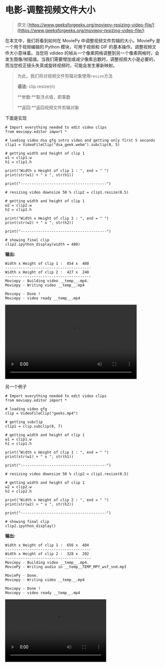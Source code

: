 # 电影-调整视频文件大小

> 原文:[https://www.geeksforgeeks.org/moviepy-resizing-video-file/](https://www.geeksforgeeks.org/moviepy-resizing-video-file/)

在本文中，我们将看到如何在 MoviePy 中调整视频文件剪辑的大小。MoviePy 是一个用于视频编辑的 Python 模块，可用于视频和 GIF 的基本操作。调整视频文件大小意味着。当您将 vdideo 的帧从一个像素网格调整到另一个像素网格时，会发生图像/帧插值。当我们需要增加或减少像素总数时，调整视频大小是必要的，而当您校正镜头失真或旋转视频时，可能会发生重新映射。

> 为此，我们将对视频文件剪辑对象使用`resize`方法
> 
> **语法:** clip.resize(n)
> 
> **参数:**取浮点值，即乘数
> 
> **返回:**返回视频文件剪辑对象

下面是实现

```
# Import everything needed to edit video clips
from moviepy.editor import *

# loading video dsa gfg intro video and getting only first 5 seconds
clip1 = VideoFileClip("dsa_geek.webm").subclip(0, 5)

# getting width and height of clip 1
w1 = clip1.w
h1 = clip1.h

print("Width x Height of clip 1 : ", end = " ")
print(str(w1) + " x ", str(h1))

print("---------------------------------------")

# resizing video downsize 50 % clip2 = clip1.resize(0.5)

# getting width and height of clip 1
w2 = clip2.w
h2 = clip2.h

print("Width x Height of clip 2 : ", end = " ")
print(str(w2) + " x ", str(h2))

print("---------------------------------------")

# showing final clip
clip2.ipython_display(width = 480)
```

**输出:**

```
Width x Height of clip 1 :  854 x  480
---------------------------------------
Width x Height of clip 2 :  427 x  240
---------------------------------------
Moviepy - Building video __temp__.mp4.
Moviepy - Writing video __temp__.mp4

Moviepy - Done !
Moviepy - video ready __temp__.mp4
```

<video class="wp-video-shortcode" id="video-457235-1" width="427" height="240" preload="metadata" controls=""><source type="video/mp4" src="https://media.geeksforgeeks.org/wp-content/uploads/20200722004427/116.mp4?_=1">[https://media.geeksforgeeks.org/wp-content/uploads/20200722004427/116.mp4](https://media.geeksforgeeks.org/wp-content/uploads/20200722004427/116.mp4)</video>

另一个例子

```
# Import everything needed to edit video clips
from moviepy.editor import *

# loading video gfg
clip = VideoFileClip("geeks.mp4")

# getting subclip
clip1 = clip.subclip(0, 7)

# getting width and height of clip 1
w1 = clip1.w
h1 = clip1.h

print("Width x Height of clip 1 : ", end = " ")
print(str(w1) + " x ", str(h1))

print("---------------------------------------")

# resizing video downsize 50 % clip2 = clip1.resize(0.5)

# getting width and height of clip 1
w2 = clip2.w
h2 = clip2.h

print("Width x Height of clip 2 : ", end = " ")
print(str(w2) + " x ", str(h2))

print("---------------------------------------")

# showing final clip
clip2.ipython_display()
```

**输出:**

```
Width x Height of clip 1 :  656 x  404
---------------------------------------
Width x Height of clip 2 :  328 x  202
---------------------------------------
Moviepy - Building video __temp__.mp4.
MoviePy - Writing audio in __temp__TEMP_MPY_wvf_snd.mp3

MoviePy - Done.
Moviepy - Writing video __temp__.mp4

Moviepy - Done !
Moviepy - video ready __temp__.mp4
```

<video class="wp-video-shortcode" id="video-457235-2" width="328" height="202" preload="metadata" controls=""><source type="video/mp4" src="https://media.geeksforgeeks.org/wp-content/uploads/20200722004527/29.mp4?_=2">[https://media.geeksforgeeks.org/wp-content/uploads/20200722004527/29.mp4](https://media.geeksforgeeks.org/wp-content/uploads/20200722004527/29.mp4)</video>